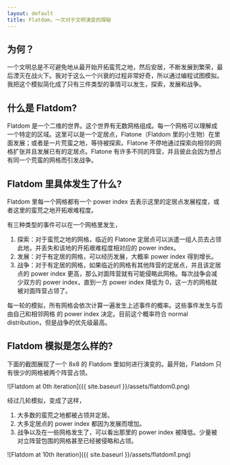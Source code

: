 ```yaml
---
layout: default
title: Flatdom，一次对于文明演变的探秘
---
```


## 为何？

一个文明总是不可避免地从最开始开拓蛮荒之地，然后安居，不断发展到繁荣，最后湮灭在战火下。我对于这么一个兴衰的过程非常好奇，所以通过编程试图模拟。我把这个模拟简化成了只有三件类型的事情可以发生，探索，发展和战争。

## 什么是 Flatdom?

Flatdom 是一个二维的世界。这个世界有无数网格组成。每一个网格可以理解成一个特定的区域。这里可以是一个定居点，Flatone（Flatdom 里的小生物）在里面发展；或者是一片荒蛮之地，等待被探索。Flatone 不停地通过探索向相邻的网格扩张并且发展已有的定居点。Flatone 有许多不同的阵营，并且彼此会因为想占有同一个荒蛮的网格而引发战争。

## Flatdom 里具体发生了什么?

Flatdom 里每一个网格都有一个 power index 去表示这里的定居点发展程度，或者这里的蛮荒之地开拓艰难程度。

有三种类型的事件可以在一个网格里发生，

1. 探索：对于蛮荒之地的网格，临近的 Flatone 定居点可以派遣一组人员去占领此地，并丢失和该地的开拓艰难程度相对应的 power index。
2. 发展：对于有定居的网格，可以经历发展，大概率 power index 得到增长。
3. 战争：对于有定居的网格，如果临近的网格有其他阵营的定居点，并且该定居点的 power index 更高，那么对面阵营就有可能侵略此网格。每次战争会减少双方的 power index，直到一方 power index 降低为 0，这一方的网格就被对面阵营占领了。

每一轮的模拟，所有网格会依次计算一遍发生上述事件的概率。这些事件发生与否由自己和相邻网格 的 power index 决定。目前这个概率符合 normal distribution，但是战争的优先级最高。


       
## Flatdom 模拟是怎么样的?

下面的截图展现了一个 8x8 的 Flatdom 里如何进行演变的。最开始，Flatdom 只有很少的网格被两个阵营占领。

![Flatdom at 0th iteration]({{ site.baseurl }}/assets/flatdom0.png)

经过几轮模拟，变成了这样，

1. 大多数的蛮荒之地都被占领并定居。
2. 大多定居点的 power index 都因为发展而增加。
3. 战争以及在一些网格发生了，可以看出那里的 power index 被降低。少量被对立阵营包围的网格甚至已经被侵略和占领。

![Flatdom at 10th iteration]({{ site.baseurl }}/assets/flatdom1.png)
